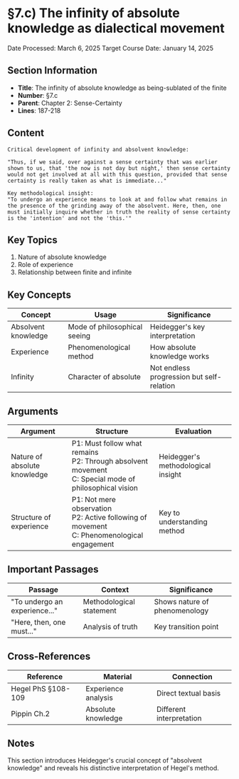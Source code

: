 # §7.c) The infinity of absolute knowledge as dialectical movement
Date Processed: March 6, 2025
Target Course Date: January 14, 2025

## Section Information
- **Title**: The infinity of absolute knowledge as being-sublated of the finite
- **Number**: §7.c
- **Parent**: Chapter 2: Sense-Certainty
- **Lines**: 187-218

## Content
```
Critical development of infinity and absolvent knowledge:

"Thus, if we said, over against a sense certainty that was earlier shown to us, that 'the now is not day but night,' then sense certainty would not get involved at all with this question, provided that sense certainty is really taken as what is immediate..."

Key methodological insight:
"To undergo an experience means to look at and follow what remains in the presence of the grinding away of the absolvent. Here, then, one must initially inquire whether in truth the reality of sense certainty is the 'intention' and not the 'this.'"
```

## Key Topics
1. Nature of absolute knowledge
2. Role of experience
3. Relationship between finite and infinite

## Key Concepts
| Concept | Usage | Significance |
|---------|-------|-------------|
| Absolvent knowledge | Mode of philosophical seeing | Heidegger's key interpretation |
| Experience | Phenomenological method | How absolute knowledge works |
| Infinity | Character of absolute | Not endless progression but self-relation |

## Arguments
| Argument | Structure | Evaluation |
|----------|-----------|------------|
| Nature of absolute knowledge | P1: Must follow what remains<br>P2: Through absolvent movement<br>C: Special mode of philosophical vision | Heidegger's methodological insight |
| Structure of experience | P1: Not mere observation<br>P2: Active following of movement<br>C: Phenomenological engagement | Key to understanding method |

## Important Passages
| Passage | Context | Significance |
|---------|---------|-------------|
| "To undergo an experience..." | Methodological statement | Shows nature of phenomenology |
| "Here, then, one must..." | Analysis of truth | Key transition point |

## Cross-References
| Reference | Material | Connection |
|-----------|----------|------------|
| Hegel PhS §108-109 | Experience analysis | Direct textual basis |
| Pippin Ch.2 | Absolute knowledge | Different interpretation |

## Notes
This section introduces Heidegger's crucial concept of "absolvent knowledge" and reveals his distinctive interpretation of Hegel's method.